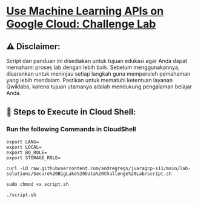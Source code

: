 # [Use Machine Learning APIs on Google Cloud: Challenge Lab](https://www.cloudskillsboost.google/course_templates/630/labs/476335)

## ⚠️ **Disclaimer:**
Script dan panduan ini disediakan untuk tujuan edukasi agar Anda dapat memahami proses lab dengan lebih baik. Sebelum menggunakannya, disarankan untuk meninjau setiap langkah guna memperoleh pemahaman yang lebih mendalam. Pastikan untuk mematuhi ketentuan layanan Qwiklabs, karena tujuan utamanya adalah mendukung pengalaman belajar Anda.

## 🚀 **Steps to Execute in Cloud Shell:**
### Run the following Commands in CloudShell

```
export LANG=
export LOCAL=
export BQ_ROLE=
export STORAGE_ROLE=
```
```
curl -LO raw.githubusercontent.com/andregregs/juaragcp-s11/main/lab-solutions/Secure%20BigLake%20Data%20Challenge%20Lab/script.sh

sudo chmod +x script.sh

./script.sh

```